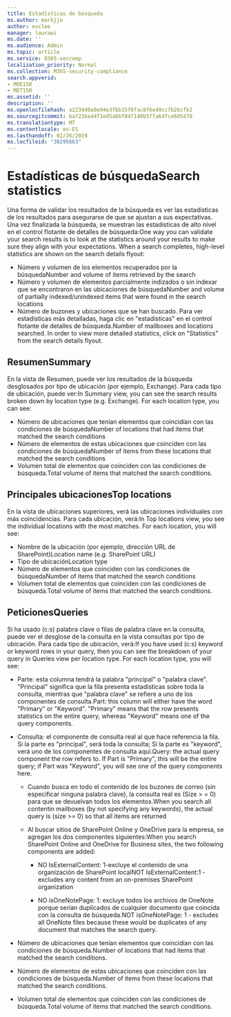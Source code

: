 ```yaml
---
title: Estadísticas de búsqueda
ms.author: markjjo
author: esclee
manager: laurawi
ms.date: ''
ms.audience: Admin
ms.topic: article
ms.service: O365-seccomp
localization_priority: Normal
ms.collection: M365-security-compliance
search.appverid:
- MOE150
- MET150
ms.assetid: ''
description: ''
ms.openlocfilehash: a2234d0a0e94e3fbb15f8fac8f6e49cc7b26cfb2
ms.sourcegitcommit: baf23be44f1ed5abbf84f140b5ffa64fce605478
ms.translationtype: MT
ms.contentlocale: es-ES
ms.lasthandoff: 02/26/2019
ms.locfileid: "30295663"
---
```

# <a name="search-statistics"></a><span data-ttu-id="54553-102">Estadísticas de búsqueda</span><span class="sxs-lookup"><span data-stu-id="54553-102">Search statistics</span></span>

<span data-ttu-id="54553-p101">Una forma de validar los resultados de la búsqueda es ver las estadísticas de los resultados para asegurarse de que se ajustan a sus expectativas. Una vez finalizada la búsqueda, se muestran las estadísticas de alto nivel en el control flotante de detalles de búsqueda:</span><span class="sxs-lookup"><span data-stu-id="54553-p101">One way you can validate your search results is to look at the statistics around your results to make sure they align with your expectations. When a search completes, high-level statistics are shown on the search details flyout:</span></span>
- <span data-ttu-id="54553-105">Número y volumen de los elementos recuperados por la búsqueda</span><span class="sxs-lookup"><span data-stu-id="54553-105">Number and volume of items retrieved by the search</span></span>
- <span data-ttu-id="54553-106">Número y volumen de elementos parcialmente indizados o sin indexar que se encontraron en las ubicaciones de búsqueda</span><span class="sxs-lookup"><span data-stu-id="54553-106">Number and volume of partially indexed/unindexed items that were found in the search locations</span></span>
- <span data-ttu-id="54553-p102">Número de buzones y ubicaciones que se han buscado. Para ver estadísticas más detalladas, haga clic en "estadísticas" en el control flotante de detalles de búsqueda.</span><span class="sxs-lookup"><span data-stu-id="54553-p102">Number of mailboxes and locations searched. In order to view more detailed statistics, click on "Statistics" from the search details flyout.</span></span>

## <a name="summary"></a><span data-ttu-id="54553-109">Resumen</span><span class="sxs-lookup"><span data-stu-id="54553-109">Summary</span></span>

<span data-ttu-id="54553-p103">En la vista de Resumen, puede ver los resultados de la búsqueda desglosados por tipo de ubicación (por ejemplo, Exchange). Para cada tipo de ubicación, puede ver:</span><span class="sxs-lookup"><span data-stu-id="54553-p103">In Summary view, you can see the search results broken down by location type (e.g. Exchange). For each location type, you can see:</span></span>
- <span data-ttu-id="54553-112">Número de ubicaciones que tenían elementos que coincidían con las condiciones de búsqueda</span><span class="sxs-lookup"><span data-stu-id="54553-112">Number of locations that had items that matched the search conditions</span></span>
- <span data-ttu-id="54553-113">Número de elementos de estas ubicaciones que coinciden con las condiciones de búsqueda</span><span class="sxs-lookup"><span data-stu-id="54553-113">Number of items from these locations that matched the search conditions</span></span>
- <span data-ttu-id="54553-114">Volumen total de elementos que coinciden con las condiciones de búsqueda.</span><span class="sxs-lookup"><span data-stu-id="54553-114">Total volume of items that matched the search conditions.</span></span>

## <a name="top-locations"></a><span data-ttu-id="54553-115">Principales ubicaciones</span><span class="sxs-lookup"><span data-stu-id="54553-115">Top locations</span></span>

<span data-ttu-id="54553-p104">En la vista de ubicaciones superiores, verá las ubicaciones individuales con más coincidencias. Para cada ubicación, verá:</span><span class="sxs-lookup"><span data-stu-id="54553-p104">In Top locations view, you see the individual locations with the most matches. For each location, you will see:</span></span>
- <span data-ttu-id="54553-118">Nombre de la ubicación (por ejemplo, dirección URL de SharePoint)</span><span class="sxs-lookup"><span data-stu-id="54553-118">Location name (e.g. SharePoint URL)</span></span>
- <span data-ttu-id="54553-119">Tipo de ubicación</span><span class="sxs-lookup"><span data-stu-id="54553-119">Location type</span></span>
- <span data-ttu-id="54553-120">Número de elementos que coinciden con las condiciones de búsqueda</span><span class="sxs-lookup"><span data-stu-id="54553-120">Number of items that matched the search conditions</span></span>
- <span data-ttu-id="54553-121">Volumen total de elementos que coinciden con las condiciones de búsqueda.</span><span class="sxs-lookup"><span data-stu-id="54553-121">Total volume of items that matched the search conditions.</span></span>

## <a name="queries"></a><span data-ttu-id="54553-122">Peticiones</span><span class="sxs-lookup"><span data-stu-id="54553-122">Queries</span></span>

<span data-ttu-id="54553-p105">Si ha usado (c:s) palabra clave o filas de palabra clave en la consulta, puede ver el desglose de la consulta en la vista consultas por tipo de ubicación. Para cada tipo de ubicación, verá:</span><span class="sxs-lookup"><span data-stu-id="54553-p105">If you have used (c:s) keyword or keyword rows in your query, then you can see the breakdown of your query in Queries view per location type. For each location type, you will see:</span></span>

- <span data-ttu-id="54553-p106">Parte: esta columna tendrá la palabra "principal" o "palabra clave". "Principal" significa que la fila presenta estadísticas sobre toda la consulta, mientras que "palabra clave" se refiere a uno de los componentes de consulta.</span><span class="sxs-lookup"><span data-stu-id="54553-p106">Part: this column will either have the word "Primary" or "Keyword". "Primary" means that the row presents statistics on the entire query, whereas "Keyword" means one of the query components.</span></span>

- <span data-ttu-id="54553-p107">Consulta: el componente de consulta real al que hace referencia la fila. Si la parte es "principal", será toda la consulta; Si la parte es "keyword", verá uno de los componentes de consulta aquí.</span><span class="sxs-lookup"><span data-stu-id="54553-p107">Query: the actual query component the row refers to. If Part is "Primary", this will be the entire query; if Part was "Keyword", you will see one of the query components here.</span></span>
  
  - <span data-ttu-id="54553-129">Cuando busca en todo el contenido de los buzones de correo (sin especificar ninguna palabra clave), la consulta real es (Size > = 0) para que se devuelvan todos los elementos.</span><span class="sxs-lookup"><span data-stu-id="54553-129">When you search all contentin mailboxes (by not specifying any keywords), the actual query is (size >= 0) so that all items are returned</span></span>
  
  - <span data-ttu-id="54553-130">Al buscar sitios de SharePoint Online y OneDrive para la empresa, se agregan los dos componentes siguientes:</span><span class="sxs-lookup"><span data-stu-id="54553-130">When you search SharePoint Online and OneDrive for Business sites, the two following components are added:</span></span>
    
    - <span data-ttu-id="54553-131">NO IsExternalContent: 1-excluye el contenido de una organización de SharePoint local</span><span class="sxs-lookup"><span data-stu-id="54553-131">NOT IsExternalContent:1 - excludes any content from an on-premises SharePoint organization</span></span>
    
    - <span data-ttu-id="54553-132">NO isOneNotePage: 1: excluye todos los archivos de OneNote porque serían duplicados de cualquier documento que coincida con la consulta de búsqueda.</span><span class="sxs-lookup"><span data-stu-id="54553-132">NOT isOneNotePage: 1 - excludes all OneNote files because these would be duplicates of any document that matches the search query.</span></span>

- <span data-ttu-id="54553-133">Número de ubicaciones que tenían elementos que coincidían con las condiciones de búsqueda.</span><span class="sxs-lookup"><span data-stu-id="54553-133">Number of locations that had items that matched the search conditions.</span></span>

- <span data-ttu-id="54553-134">Número de elementos de estas ubicaciones que coinciden con las condiciones de búsqueda.</span><span class="sxs-lookup"><span data-stu-id="54553-134">Number of items from these locations that matched the search conditions.</span></span>

- <span data-ttu-id="54553-135">Volumen total de elementos que coinciden con las condiciones de búsqueda.</span><span class="sxs-lookup"><span data-stu-id="54553-135">Total volume of items that matched the search conditions.</span></span>